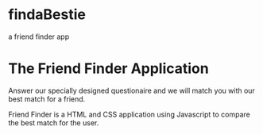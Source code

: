 # findaBestie 
a friend finder app


# The Friend Finder Application
Answer our specially designed questionaire and we will match you with our best match for a friend.

Friend Finder is a HTML and CSS application using Javascript to compare the best match for the user. 
